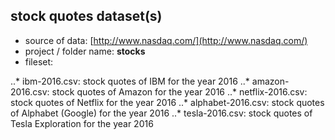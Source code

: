 
## stock quotes dataset(s)

* source of data: [http://www.nasdaq.com/](http://www.nasdaq.com/)
* project / folder name: **stocks**
* fileset: 

..* ibm-2016.csv: stock quotes of IBM for the year 2016
..* amazon-2016.csv: stock quotes of Amazon for the year 2016
..* netflix-2016.csv: stock quotes of Netflix for the year 2016
..* alphabet-2016.csv: stock quotes of Alphabet (Google) for the year 2016
..* tesla-2016.csv: stock quotes of Tesla Exploration for the year 2016


